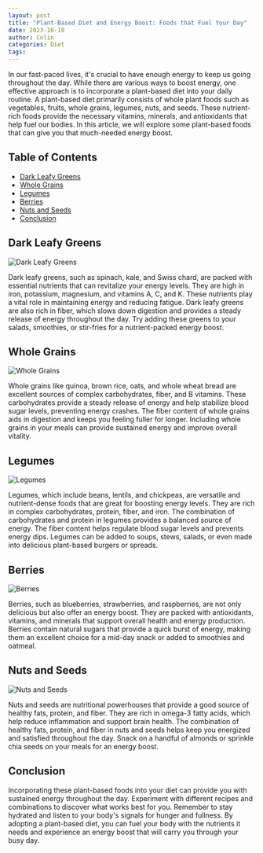 ```yaml
---
layout: post
title: "Plant-Based Diet and Energy Boost: Foods that Fuel Your Day"
date: 2023-10-10
author: Colin
categories: Diet
tags: 
---
```


In our fast-paced lives, it's crucial to have enough energy to keep us going throughout the day. While there are various ways to boost energy, one effective approach is to incorporate a plant-based diet into your daily routine. A plant-based diet primarily consists of whole plant foods such as vegetables, fruits, whole grains, legumes, nuts, and seeds. These nutrient-rich foods provide the necessary vitamins, minerals, and antioxidants that help fuel our bodies. In this article, we will explore some plant-based foods that can give you that much-needed energy boost.

## Table of Contents
- [Dark Leafy Greens](#dark-leafy-greens)
- [Whole Grains](#whole-grains)
- [Legumes](#legumes)
- [Berries](#berries)
- [Nuts and Seeds](#nuts-and-seeds)
- [Conclusion](#conclusion)

## Dark Leafy Greens
![Dark Leafy Greens](https://source.unsplash.com/1600x900/?vegetables)

Dark leafy greens, such as spinach, kale, and Swiss chard, are packed with essential nutrients that can revitalize your energy levels. They are high in iron, potassium, magnesium, and vitamins A, C, and K. These nutrients play a vital role in maintaining energy and reducing fatigue. Dark leafy greens are also rich in fiber, which slows down digestion and provides a steady release of energy throughout the day. Try adding these greens to your salads, smoothies, or stir-fries for a nutrient-packed energy boost.

## Whole Grains
![Whole Grains](https://source.unsplash.com/1600x900/?wholegrains)

Whole grains like quinoa, brown rice, oats, and whole wheat bread are excellent sources of complex carbohydrates, fiber, and B vitamins. These carbohydrates provide a steady release of energy and help stabilize blood sugar levels, preventing energy crashes. The fiber content of whole grains aids in digestion and keeps you feeling fuller for longer. Including whole grains in your meals can provide sustained energy and improve overall vitality.

## Legumes
![Legumes](https://source.unsplash.com/1600x900/?legumes)

Legumes, which include beans, lentils, and chickpeas, are versatile and nutrient-dense foods that are great for boosting energy levels. They are rich in complex carbohydrates, protein, fiber, and iron. The combination of carbohydrates and protein in legumes provides a balanced source of energy. The fiber content helps regulate blood sugar levels and prevents energy dips. Legumes can be added to soups, stews, salads, or even made into delicious plant-based burgers or spreads.

## Berries
![Berries](https://source.unsplash.com/1600x900/?berries)

Berries, such as blueberries, strawberries, and raspberries, are not only delicious but also offer an energy boost. They are packed with antioxidants, vitamins, and minerals that support overall health and energy production. Berries contain natural sugars that provide a quick burst of energy, making them an excellent choice for a mid-day snack or added to smoothies and oatmeal.

## Nuts and Seeds
![Nuts and Seeds](https://source.unsplash.com/1600x900/?nutsseeds)

Nuts and seeds are nutritional powerhouses that provide a good source of healthy fats, protein, and fiber. They are rich in omega-3 fatty acids, which help reduce inflammation and support brain health. The combination of healthy fats, protein, and fiber in nuts and seeds helps keep you energized and satisfied throughout the day. Snack on a handful of almonds or sprinkle chia seeds on your meals for an energy boost.

## Conclusion
Incorporating these plant-based foods into your diet can provide you with sustained energy throughout the day. Experiment with different recipes and combinations to discover what works best for you. Remember to stay hydrated and listen to your body's signals for hunger and fullness. By adopting a plant-based diet, you can fuel your body with the nutrients it needs and experience an energy boost that will carry you through your busy day.